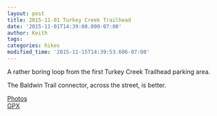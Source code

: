 ```yaml
---
layout: post
title: 2015-11-01 Turkey Creek Trailhead
date: '2015-11-01T14:39:00.000-07:00'
author: Keith
tags: 
categories: hikes
modified_time: '2015-11-15T14:39:53.606-07:00'
---
```


A rather boring loop from the first Turkey Creek Trailhead parking area.

The Baldwin Trail connector, across the street, is better.
  
[Photos](https://goo.gl/photos/52Nys39fZEQ1Cvoh7)  
[GPX](https://drive.google.com/file/d/0B05YxhE9Av-PclJScnBqQWVFQWs/view?usp=sharing)  
